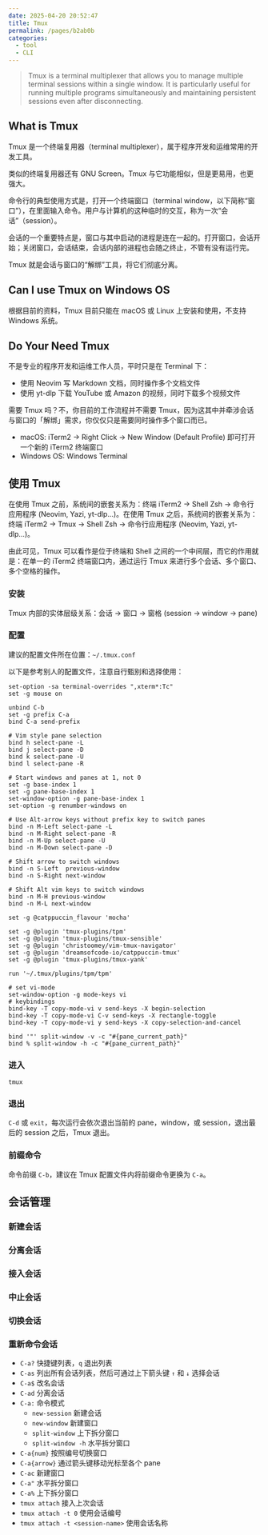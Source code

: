 ```yaml
---
date: 2025-04-20 20:52:47
title: Tmux
permalink: /pages/b2ab0b
categories:
  - tool
  - CLI
---
```


> Tmux is a terminal multiplexer that allows you to manage multiple terminal sessions within a single window. It is particularly useful for running multiple programs simultaneously and maintaining persistent sessions even after disconnecting.

<!-- more -->

## What is Tmux

Tmux 是一个终端复用器（terminal multiplexer），属于程序开发和运维常用的开发工具。

类似的终端复用器还有 GNU Screen。Tmux 与它功能相似，但是更易用，也更强大。

<!-- more -->

命令行的典型使用方式是，打开一个终端窗口（terminal window，以下简称“窗口”），在里面输入命令。用户与计算机的这种临时的交互，称为一次“会话”（session）。

会话的一个重要特点是，窗口与其中启动的进程是连在一起的。打开窗口，会话开始；关闭窗口，会话结束，会话内部的进程也会随之终止，不管有没有运行完。

Tmux 就是会话与窗口的“解绑”工具，将它们彻底分离。

## Can I use Tmux on Windows OS

根据目前的资料，Tmux 目前只能在 macOS 或 Linux 上安装和使用，不支持 Windows 系统。

## Do Your Need Tmux

不是专业的程序开发和运维工作人员，平时只是在 Terminal 下：

- 使用 Neovim 写 Markdown 文档，同时操作多个文档文件
- 使用 yt-dlp 下载 YouTube 或 Amazon 的视频，同时下载多个视频文件

需要 Tmux 吗？不，你目前的工作流程并不需要 Tmux，因为这其中并牵涉会话与窗口的「解绑」需求，你仅仅只是需要同时操作多个窗口而已。

- macOS: iTerm2 → Right Click → New Window (Default Profile) 即可打开一个新的 iTerm2 终端窗口
- Windows OS: Windows Terminal

## 使用 Tmux

在使用 Tmux 之前，系统间的嵌套关系为：终端 iTerm2 → Shell Zsh → 命令行应用程序 (Neovim, Yazi, yt-dlp...)。在使用 Tmux 之后，系统间的嵌套关系为：终端 iTerm2 → Tmux → Shell Zsh → 命令行应用程序 (Neovim, Yazi, yt-dlp...)。

由此可见，Tmux 可以看作是位于终端和 Shell 之间的一个中间层，而它的作用就是：在单一的 iTerm2 终端窗口内，通过运行 Tmux 来进行多个会话、多个窗口、多个空格的操作。

### 安装

Tmux 内部的实体层级关系：会话 → 窗口 → 窗格 (session → window → pane)

### 配置

建议的配置文件所在位置：`~/.tmux.conf`

以下是参考别人的配置文件，注意自行甄别和选择使用：

```
set-option -sa terminal-overrides ",xterm*:Tc"
set -g mouse on

unbind C-b
set -g prefix C-a
bind C-a send-prefix

# Vim style pane selection
bind h select-pane -L
bind j select-pane -D
bind k select-pane -U
bind l select-pane -R

# Start windows and panes at 1, not 0
set -g base-index 1
set -g pane-base-index 1
set-window-option -g pane-base-index 1
set-option -g renumber-windows on

# Use Alt-arrow keys without prefix key to switch panes
bind -n M-Left select-pane -L
bind -n M-Right select-pane -R
bind -n M-Up select-pane -U
bind -n M-Down select-pane -D

# Shift arrow to switch windows
bind -n S-Left  previous-window
bind -n S-Right next-window

# Shift Alt vim keys to switch windows
bind -n M-H previous-window
bind -n M-L next-window

set -g @catppuccin_flavour 'mocha'

set -g @plugin 'tmux-plugins/tpm'
set -g @plugin 'tmux-plugins/tmux-sensible'
set -g @plugin 'christoomey/vim-tmux-navigator'
set -g @plugin 'dreamsofcode-io/catppuccin-tmux'
set -g @plugin 'tmux-plugins/tmux-yank'

run '~/.tmux/plugins/tpm/tpm'

# set vi-mode
set-window-option -g mode-keys vi
# keybindings
bind-key -T copy-mode-vi v send-keys -X begin-selection
bind-key -T copy-mode-vi C-v send-keys -X rectangle-toggle
bind-key -T copy-mode-vi y send-keys -X copy-selection-and-cancel

bind '"' split-window -v -c "#{pane_current_path}"
bind % split-window -h -c "#{pane_current_path}"
```

### 进入

`tmux`

### 退出

`C-d` 或 `exit`，每次运行会依次退出当前的 pane，window，或 session，退出最后的 session 之后，Tmux 退出。

### 前缀命令

命令前缀 `C-b`，建议在 Tmux 配置文件内将前缀命令更换为 `C-a`。

## 会话管理

### 新建会话

### 分离会话

### 接入会话

### 中止会话

### 切换会话

### 重新命令会话

- `C-a?` 快捷键列表，`q` 退出列表
- `C-as` 列出所有会话列表，然后可通过上下箭头键 `↑` 和 `↓` 选择会话
- `C-a$` 改名会话
- `C-ad` 分离会话
- `C-a:` 命令模式
  - `new-session` 新建会话
  - `new-window` 新建窗口
  - `split-window` 上下拆分窗口
  - `split-window -h` 水平拆分窗口
- `C-a{num}` 按照编号切换窗口
- `C-a{arrow}` 通过箭头键移动光标至各个 pane
- `C-ac` 新建窗口
- `C-a"` 水平拆分窗口
- `C-a%` 上下拆分窗口
- `tmux attach` 接入上次会话
- `tmux attach -t 0` 使用会话编号
- `tmux attach -t <session-name>` 使用会话名称
